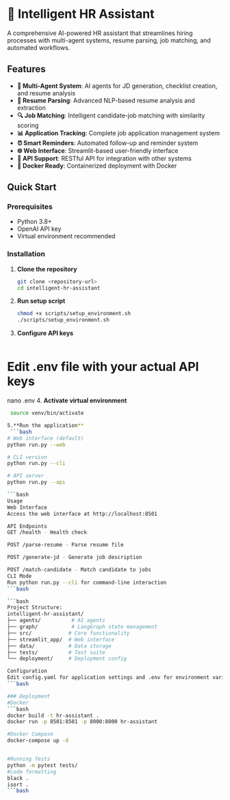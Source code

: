 # 🤖 Intelligent HR Assistant

A comprehensive AI-powered HR assistant that streamlines hiring processes with multi-agent systems, resume parsing, job matching, and automated workflows.

## Features

- **🤖 Multi-Agent System**: AI agents for JD generation, checklist creation, and resume analysis
- **📝 Resume Parsing**: Advanced NLP-based resume analysis and extraction
- **🔍 Job Matching**: Intelligent candidate-job matching with similarity scoring
- **📊 Application Tracking**: Complete job application management system
- **⏰ Smart Reminders**: Automated follow-up and reminder system
- **🌐 Web Interface**: Streamlit-based user-friendly interface
- **🔌 API Support**: RESTful API for integration with other systems
- **🐳 Docker Ready**: Containerized deployment with Docker

## Quick Start

### Prerequisites

- Python 3.8+
- OpenAI API key
- Virtual environment recommended

### Installation

1. **Clone the repository**
   ```bash
   git clone <repository-url>
   cd intelligent-hr-assistant
2. **Run setup script**
   ```bash
   chmod +x scripts/setup_environment.sh
   ./scripts/setup_environment.sh
3. **Configure API keys**
   ```bash
# Edit .env file with your actual API keys
   nano .env
4. **Activate virtual environment**
  ``` bash
   source venv/bin/activate

5.**Run the application**
   ```bash
# Web interface (default)
python run.py --web

# CLI version
python run.py --cli

# API server
python run.py --api

```bash
Usage
Web Interface
Access the web interface at http://localhost:8501

API Endpoints
GET /health - Health check

POST /parse-resume - Parse resume file

POST /generate-jd - Generate job description

POST /match-candidate - Match candidate to jobs
CLI Mode
Run python run.py --cli for command-line interaction
```bash

```bash
Project Structure:
intelligent-hr-assistant/
├── agents/          # AI agents
├── graph/           # LangGraph state management
├── src/            # Core functionality
├── streamlit_app/  # Web interface
├── data/           # Data storage
├── tests/          # Test suite
└── deployment/     # Deployment config

Configuration
Edit config.yaml for application settings and .env for environment variables.
```bash

### Deployment
#Docker
```bash
docker build -t hr-assistant .
docker run -p 8501:8501 -p 8000:8000 hr-assistant

#Docker Compose
docker-compose up -d


#Running Tests 
python -m pytest tests/
#code formatting
black .
isort .
```bash

